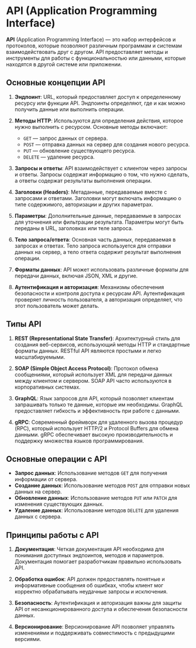 # API (Application Programming Interface)

**API** (Application Programming Interface) — это набор интерфейсов и протоколов, которые позволяют различным программам и системам взаимодействовать друг с другом. API предоставляет методы и инструменты для работы с функциональностью или данными, которые находятся в другой системе или приложении.

## Основные концепции API

1. **Эндпоинт**: URL, который предоставляет доступ к определенному ресурсу или функции API. Эндпоинты определяют, где и как можно получить данные или выполнить операции.

2. **Методы HTTP**: Используются для определения действия, которое нужно выполнить с ресурсом. Основные методы включают:
   - `GET` — запрос данных от сервера.
   - `POST` — отправка данных на сервер для создания нового ресурса.
   - `PUT` — обновление существующего ресурса.
   - `DELETE` — удаление ресурса.

3. **Запросы и ответы**: API взаимодействует с клиентом через запросы и ответы. Запросы содержат информацию о том, что нужно сделать, а ответы содержат результаты выполнения операции.

4. **Заголовки (Headers)**: Метаданные, передаваемые вместе с запросами и ответами. Заголовки могут включать информацию о типе содержимого, авторизации и других параметрах.

5. **Параметры**: Дополнительные данные, передаваемые в запросах для уточнения или фильтрации результата. Параметры могут быть переданы в URL, заголовках или теле запроса.

6. **Тело запроса/ответа**: Основная часть данных, передаваемая в запросах и ответах. Тело запроса используется для отправки данных на сервер, а тело ответа содержит результат выполнения операции.

7. **Форматы данных**: API может использовать различные форматы для передачи данных, включая JSON, XML и другие.

8. **Аутентификация и авторизация**: Механизмы обеспечения безопасности и контроля доступа к ресурсам API. Аутентификация проверяет личность пользователя, а авторизация определяет, что этот пользователь может делать.

## Типы API

1. **REST (Representational State Transfer)**: Архитектурный стиль для создания веб-сервисов, использующий методы HTTP и стандартные форматы данных. RESTful API являются простыми и легко масштабируемыми.

2. **SOAP (Simple Object Access Protocol)**: Протокол обмена сообщениями, который использует XML для передачи данных между клиентом и сервером. SOAP API часто используются в корпоративных системах.

3. **GraphQL**: Язык запросов для API, который позволяет клиентам запрашивать только те данные, которые им необходимы. GraphQL предоставляет гибкость и эффективность при работе с данными.

4. **gRPC**: Современный фреймворк для удаленного вызова процедур (RPC), который использует HTTP/2 и Protocol Buffers для обмена данными. gRPC обеспечивает высокую производительность и поддержку множества языков программирования.

## Основные операции с API

- **Запрос данных**: Использование методов `GET` для получения информации от сервера.
- **Создание данных**: Использование методов `POST` для отправки новых данных на сервер.
- **Обновление данных**: Использование методов `PUT` или `PATCH` для изменения существующих данных.
- **Удаление данных**: Использование методов `DELETE` для удаления данных с сервера.

## Принципы работы с API

1. **Документация**: Четкая документация API необходима для понимания доступных эндпоинтов, методов и параметров. Документация помогает разработчикам правильно использовать API.

2. **Обработка ошибок**: API должен предоставлять понятные и информативные сообщения об ошибках, чтобы клиент мог корректно обрабатывать неудачные запросы и исключения.

3. **Безопасность**: Аутентификация и авторизация важны для защиты API от несанкционированного доступа и обеспечения безопасности данных.

4. **Версионирование**: Версионирование API позволяет управлять изменениями и поддерживать совместимость с предыдущими версиями.

